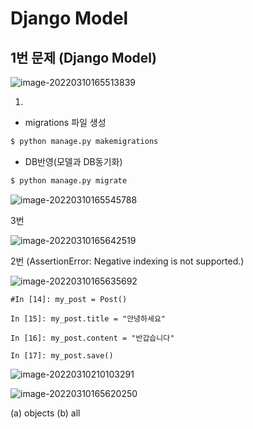 # Django Model

## 1번 문제 (Django Model)

![image-20220310165513839](homework_0310.assets/image-20220310165513839.png)

1)

* migrations 파일 생성

```bash
$ python manage.py makemigrations
```

* DB반영(모델과 DB동기화)

```bash
$ python manage.py migrate
```

![image-20220310165545788](homework_0310.assets/image-20220310165545788.png)

3번

![image-20220310165642519](homework_0310.assets/image-20220310165642519.png)

2번 (AssertionError: Negative indexing is not supported.)

![image-20220310165635692](homework_0310.assets/image-20220310165635692.png)

```shell
#In [14]: my_post = Post()

In [15]: my_post.title = "안녕하세요"

In [16]: my_post.content = "반갑습니다"

In [17]: my_post.save()
```

![image-20220310210103291](homework_0310.assets/image-20220310210103291.png)

![image-20220310165620250](homework_0310.assets/image-20220310165620250.png)

(a) objects (b) all